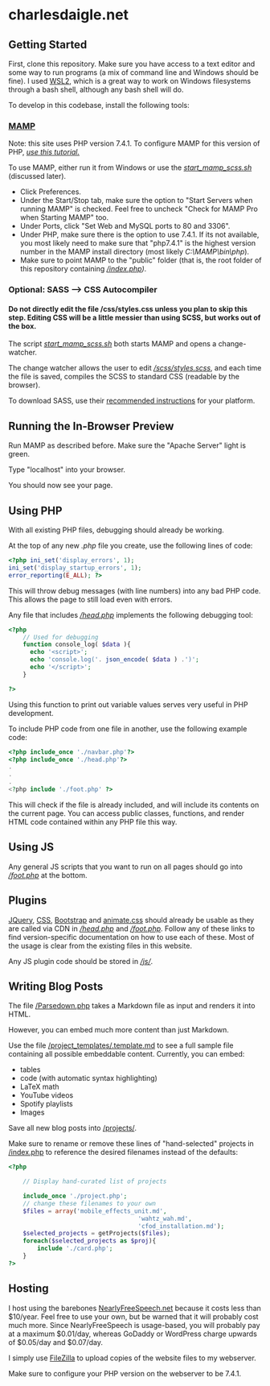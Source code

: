 # charlesdaigle.net

## Getting Started

First, clone this repository. Make sure you have access to a text editor and some way to run programs (a mix of command line and Windows should be fine). I used [WSL2](https://learn.microsoft.com/en-us/windows/wsl/install), which is a great way to work on Windows filesystems through a bash shell, although any bash shell will do.

To develop in this codebase, install the following tools:
### [MAMP](https://www.mamp.info/en/downloads/)
Note: this site uses PHP version 7.4.1. To configure MAMP for this version of PHP, *[use this tutorial.](https://stackoverflow.com/questions/16783558/how-can-i-add-additional-php-versions-to-mamp)*

To use MAMP, either run it from Windows or use the *[start_mamp_scss.sh](https://github.com/charlesdaigle/charlesdaigle.net/blob/a55d07655c5a3a267f08e6d6142802ce3784d237/start_mamp_scss.sh)* (discussed later).

+ Click Preferences.
+ Under the Start/Stop tab, make sure the option to "Start Servers when running MAMP" is checked. Feel free to uncheck "Check for MAMP Pro when Starting MAMP" too.
+ Under Ports, click "Set Web and MySQL ports to 80 and 3306".
+ Under PHP, make sure there is the option to use 7.4.1. If its not available, you most likely need to make sure that "php7.4.1" is the highest version number in the MAMP install directory (most likely *C:\MAMP\bin\php*).
+ Make sure to point MAMP to the "public" folder (that is, the root folder of this repository containing *[/index.php](https://github.com/charlesdaigle/charlesdaigle.net/blob/bf764f8634a064effc3bd8d46293021d27596918/index.php))*.

### Optional: SASS --> CSS Autocompiler
#### Do **not** directly edit the file /css/styles.css unless you plan to skip this step. Editing CSS will be a little messier than using SCSS, but works out of the box.
The script *[start_mamp_scss.sh](https://github.com/charlesdaigle/charlesdaigle.net/blob/a55d07655c5a3a267f08e6d6142802ce3784d237/start_mamp_scss.sh)* both starts MAMP and opens a change-watcher.

The change watcher allows the user to edit *[/scss/styles.scss](https://github.com/charlesdaigle/charlesdaigle.net/blob/a55d07655c5a3a267f08e6d6142802ce3784d237/start_mamp_scss.sh)*, and each time the file is saved, compiles the SCSS to standard CSS (readable by the browser). 

To download SASS, use their [recommended instructions](https://sass-lang.com/install) for your platform.

## Running the In-Browser Preview
Run MAMP as described before. Make sure the "Apache Server" light is green.

Type "localhost" into your browser.

You should now see your page.

## Using PHP
With all existing PHP files, debugging should already be working.

At the top of any new *.php* file you create, use the following lines of code:
```php
<?php ini_set('display_errors', 1);
ini_set('display_startup_errors', 1);
error_reporting(E_ALL); ?>
```

This will throw debug messages (with line numbers) into any bad PHP code. This allows the page to still load even with errors.

Any file that includes *[/head.php](https://github.com/charlesdaigle/charlesdaigle.net/blob/bf764f8634a064effc3bd8d46293021d27596918/head.php)* implements the following debugging tool:

```php
<?php
    // Used for debugging
    function console_log( $data ){
      echo '<script>';
      echo 'console.log('. json_encode( $data ) .')';
      echo '</script>';
    }

?>
```

Using this function to print out variable values serves very useful in PHP development.

To include PHP code from one file in another, use the following example code:
```php
<?php include_once './navbar.php'?>
<?php include_once './head.php'?>
.
.
.
<?php include './foot.php' ?>
```

This will check if the file is already included, and will include its contents on the current page. You can access public classes, functions, and render HTML code contained within any PHP file this way.



## Using JS
Any general JS scripts that you want to run on all pages should go into *[/foot.php](https://github.com/charlesdaigle/charlesdaigle.net/blob/bf764f8634a064effc3bd8d46293021d27596918/foot.php)* at the bottom.

## Plugins
[JQuery](https://api.jquery.com/), [CSS](https://developer.mozilla.org/en-US/docs/Web/CSS), [Bootstrap](https://getbootstrap.com/docs/5.0/getting-started/introduction/) and [animate.css](https://animate.style/) should already be usable as they are called via CDN in *[/head.php](https://github.com/charlesdaigle/charlesdaigle.net/blob/bf764f8634a064effc3bd8d46293021d27596918/head.php)* and *[/foot.php](https://github.com/charlesdaigle/charlesdaigle.net/blob/bf764f8634a064effc3bd8d46293021d27596918/foot.php)*. Follow any of these links to find version-specific documentation on how to use each of these. Most of the usage is clear from the existing files in this website.

Any JS plugin code should be stored in *[/js/](https://github.com/charlesdaigle/charlesdaigle.net/tree/bf764f8634a064effc3bd8d46293021d27596918/js)*.

## Writing Blog Posts
The file [/Parsedown.php](https://github.com/charlesdaigle/charlesdaigle.net/blob/e59495c537aed22fc3f00708a7dfed97d1e498ad/Parsedown.php) takes a Markdown file as input and renders it into HTML. 

However, you can embed much more content than just Markdown.

Use the file [/project_templates/.template.md](https://github.com/charlesdaigle/charlesdaigle.net/blob/e7bd97ff47bc7716516c39db854150bba06eae8c/project_templates/.template.md) to see a full sample file containing all possible embeddable content. Currently, you can embed:
+ tables
+ code (with automatic syntax highlighting)
+ LaTeX math
+ YouTube videos
+ Spotify playlists
+ Images

Save all new blog posts into [/projects/](https://github.com/charlesdaigle/charlesdaigle.net/tree/e7bd97ff47bc7716516c39db854150bba06eae8c/projects).

Make sure to rename or remove these lines of "hand-selected" projects in [/index.php](https://github.com/charlesdaigle/charlesdaigle.net/blob/e7bd97ff47bc7716516c39db854150bba06eae8c/index.php) to reference the desired filenames instead of the defaults:

```php
<?php

    // Display hand-curated list of projects

    include_once './project.php';
    // change these filenames to your own
    $files = array('mobile_effects_unit.md',
                                    'wahtz_wah.md',
                                    'cfod_installation.md');
    $selected_projects = getProjects($files);
    foreach($selected_projects as $proj){
        include './card.php';
    }
?>
```

## Hosting
I host using the barebones [NearlyFreeSpeech.net](https://www.nearlyfreespeech.net/) because it costs less than $10/year. Feel free to use your own, but be warned that it will probably cost much more. Since NearlyFreeSpeech is usage-based, you will probably pay at a maximum $0.01/day, whereas GoDaddy or WordPress charge upwards of $0.05/day and $0.07/day. 

I simply use [FileZilla](https://filezilla-project.org/) to upload copies of the website files to my webserver. 

Make sure to configure your PHP version on the webserver to be 7.4.1.

